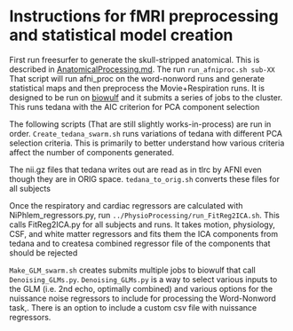 # Instructions for fMRI preprocessing and statistical model creation

First run freesurfer to generate the skull-stripped anatomical. This is described in
[AnatomicalProcessing.md](../AnatomicalProcessings/AnatomicalProcessing.md).
The run `run_afniproc.sh sub-XX` That script will run afni_proc on the
word-nonword runs and generate statistical maps and then preprocess the Movie+Respiration
runs. It is designed to be run on [biowulf](https://hpc.nih.gov/) and it submits a series
of jobs to the cluster. This runs tedana with the AIC criterion for PCA component selection

The following scripts (That are still slightly works-in-process) are run in order.
`Create_tedana_swarm.sh` runs variations of tedana with different PCA selection criteria.
This is primarily to better understand how various criteria affect the number of components
generated.

The nii.gz files that tedana writes out are read as in tlrc by AFNI even though they are in
ORIG space. `tedana_to_orig.sh` converts these files for all subjects

Once the respiratory and cardiac regressors are calculated with NiPhlem_regressors.py, run
`../PhysioProcessing/run_FitReg2ICA.sh`. This calls FitReg2ICA.py for all subjects and runs.
It takes motion, physiology, CSF, and white matter regressors and fits them
the ICA components from tedana and to createsa combined regressor file of the components
that should be rejected

`Make_GLM_swarm.sh` creates submits multiple jobs to biowulf that call `Denoising_GLMs.py`.
`Denoising_GLMs.py` is a way to select various inputs to the GLM (i.e. 2nd echo, optimally combined)
and various options for the nuissance noise regressors to include for processing the Word-Nonword task,.
There is an option to include a custom csv file with nuissance regressors.
